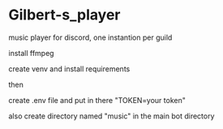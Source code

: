 # Gilbert-s_player
music player for discord, one instantion per guild

install ffmpeg

create venv and install requirements

then

create .env file and put in there "TOKEN=your token" 

also create directory named "music" in the main bot directory
